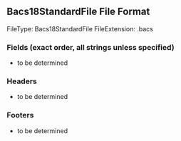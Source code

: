 ## Bacs18StandardFile File Format
FileType: Bacs18StandardFile
FileExtension: .bacs


### Fields (exact order, all strings unless specified)
 - to be determined
    
### Headers
 - to be determined

### Footers
 - to be determined

